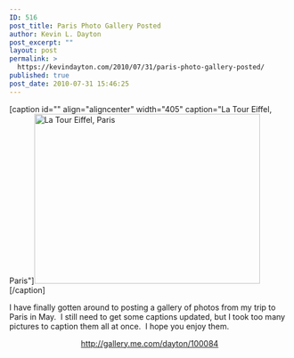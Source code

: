 ```yaml
---
ID: 516
post_title: Paris Photo Gallery Posted
author: Kevin L. Dayton
post_excerpt: ""
layout: post
permalink: >
  https://kevindayton.com/2010/07/31/paris-photo-gallery-posted/
published: true
post_date: 2010-07-31 15:46:25
---
```

[caption id="" align="aligncenter" width="405" caption="La Tour Eiffel, Paris"]<a href="http://gallery.me.com/dayton/100084"><img class="    " title="La Tour Eiffel, Paris" src="http://gallery.me.com/dayton/100084/IMG_0199/web.jpg?ver=12763631890001" alt="La Tour Eiffel, Paris" width="405" height="305" /></a>[/caption]

I have finally gotten around to posting a gallery of photos from my trip to Paris in May.  I still need to get some captions updated, but I took too many pictures to caption them all at once.  I hope you enjoy them.
<p style="text-align: center"><a title="http://gallery.me.com/dayton/100084" href="http://gallery.me.com/dayton/100084" target="_blank">http://gallery.me.com/dayton/100084</a></p>